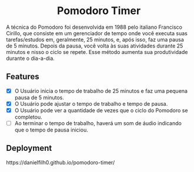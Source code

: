 <h1 align="center">Pomodoro Timer</h1>

<p>A técnica do Pomodoro foi desenvolvida em 1988 pelo italiano Francisco Cirillo, que consiste em um gerenciador de tempo onde você executa suas tarefas/estudos
em, geralmente, 25 minutos, e, após isso, faz uma pausa de 5 minutos. Depois da pausa, você volta às suas atividades durante 25 minutos e nisso o ciclo se repete.
Esse método aumenta sua produtividade durante o dia-a-dia.</p>

<h2>Features</h2>

- [x] O Usuário inicia o tempo de trabalho de 25 minutos e faz uma pequena pausa de 5 minutos.
- [x] O Usuário pode ajustar o tempo de trabalho e tempo de pausa.
- [x] O Usuário pode ver a quantidade de vezes que o ciclo do Pomodoro se completou.
- [ ] Ao terminar o tempo de trabalho, haverá um som de áudio indicando que o tempo de pausa iniciou.

<h2>Deployment</h2>
https://danielfilh0.github.io/pomodoro-timer/
